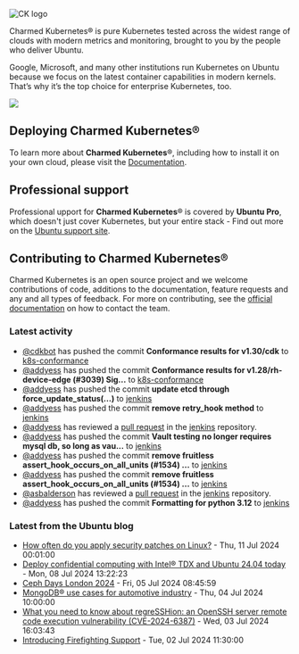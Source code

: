 ![CK logo](https://assets.ubuntu.com/v1/451d4cf4-Charmed+Kubernetes_RGB_onWhite_2022.svg)

Charmed Kubernetes® is pure Kubernetes tested across the widest range of clouds with modern metrics and monitoring, brought to you by the people who deliver Ubuntu.

Google, Microsoft, and many other institutions run Kubernetes on Ubuntu because we focus on the latest container capabilities in modern kernels. That’s why it’s the top choice for enterprise Kubernetes, too.

![](https://assets.ubuntu.com/v1/843c77b6-juju-at-a-glace.svg)

## Deploying Charmed Kubernetes®

To learn more about **Charmed Kubernetes**®, including how to install it on your own cloud, please visit the [Documentation][docs].

## Professional support

Professional upport for **Charmed Kubernetes**® is covered by **Ubuntu Pro**, which doesn't just cover Kubernetes, but your entire stack - Find out more on the [Ubuntu support site](https://ubuntu.com/support).

## Contributing to Charmed Kubernetes®

Charmed Kubernetes is an open source project and we welcome contributions of code, additions to the documentation, feature requests and any and all types of feedback. For more on contributing, see the [official documentation][get-in-touch] on how to contact the team.

<!-- LINKS -->
[docs]: https://ubuntu.com/kubernetes/docs
[get-in-touch]: https://ubuntu.com/kubernetes/docs/get-in-touch

### Latest activity

<!-- activity starts -->
 - [@cdkbot](https://github.com/cdkbot) has pushed the commit **Conformance results for v1.30/cdk** to [k8s-conformance](https://github.com/charmed-kubernetes/k8s-conformance)
 - [@addyess](https://github.com/addyess) has pushed the commit **Conformance results for v1.28/rh-device-edge (#3039)  Sig...** to [k8s-conformance](https://github.com/charmed-kubernetes/k8s-conformance)
 - [@addyess](https://github.com/addyess) has pushed the commit **update etcd through force_update_status(...)** to [jenkins](https://github.com/charmed-kubernetes/jenkins)
 - [@addyess](https://github.com/addyess) has pushed the commit **remove retry_hook method** to [jenkins](https://github.com/charmed-kubernetes/jenkins)
 - [@addyess](https://github.com/addyess) has reviewed a [pull request](https://github.com/charmed-kubernetes/jenkins/pull/1535) in the [jenkins](https://github.com/charmed-kubernetes/jenkins) repository.
 - [@addyess](https://github.com/addyess) has pushed the commit **Vault testing no longer requires mysql db, so long as vau...** to [jenkins](https://github.com/charmed-kubernetes/jenkins)
 - [@addyess](https://github.com/addyess) has pushed the commit **remove fruitless assert_hook_occurs_on_all_units (#1534) ...** to [jenkins](https://github.com/charmed-kubernetes/jenkins)
 - [@addyess](https://github.com/addyess) has pushed the commit **remove fruitless assert_hook_occurs_on_all_units (#1534) ...** to [jenkins](https://github.com/charmed-kubernetes/jenkins)
 - [@asbalderson](https://github.com/asbalderson) has reviewed a [pull request](https://github.com/charmed-kubernetes/jenkins/pull/1534) in the [jenkins](https://github.com/charmed-kubernetes/jenkins) repository.
 - [@addyess](https://github.com/addyess) has pushed the commit **Formatting for python 3.12** to [jenkins](https://github.com/charmed-kubernetes/jenkins)
<!-- activity ends -->

<!-- roadmap starts -->

<!-- roadmap ends -->

### Latest from the Ubuntu blog

<!-- blog starts -->
* [How often do you apply security patches on Linux?](https://ubuntu.com//blog/how-often-do-you-apply-security-patches-on-linux) - Thu, 11 Jul 2024 00:01:00 
* [Deploy confidential computing with Intel® TDX and Ubuntu 24.04 today](https://ubuntu.com//blog/deploy-confidential-computing-intel-tdx-ubuntu-2404) - Mon, 08 Jul 2024 13:22:23 
* [Ceph Days London 2024](https://ubuntu.com//blog/ceph-days-london-2024) - Fri, 05 Jul 2024 08:45:59 
* [MongoDB® use cases for automotive industry](https://ubuntu.com//blog/enterprise-mongodb-use-cases-automotive-industry) - Thu, 04 Jul 2024 10:00:00 
* [What you need to know about regreSSHion: an OpenSSH server remote code execution vulnerability (CVE-2024-6387)](https://ubuntu.com//blog/ubuntu-regresshion-security-fix) - Wed, 03 Jul 2024 16:03:43 
* [Introducing Firefighting Support](https://ubuntu.com//blog/introducing-firefighting-support) - Tue, 02 Jul 2024 11:30:00 
<!-- blog ends -->
